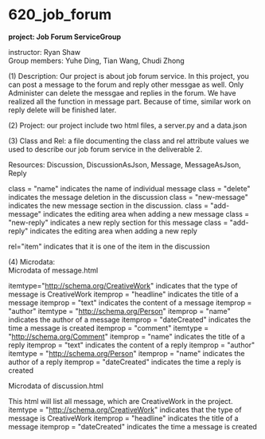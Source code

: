 # 620_job_forum

**project: Job Forum ServiceGroup**

instructor: Ryan Shaw   
Group members: Yuhe Ding, Tian Wang, Chudi Zhong


(1) Description: Our project is about job forum service. In this project, you can post a message to the forum and reply other messgae as well. Only Administer can delete the messgae and replies in the forum. We have realized all the function in message part. Because of time, similar work on reply delete will be finished later.

(2) Project: our project include two html files, a server.py and a data.json

(3) Class and Rel:
a file documenting the class and rel attribute values we used to describe our job forum service in the deliverable 2. 

Resources: Discussion, DiscussionAsJson, Message, MessageAsJson, Reply 

class = "name" indicates the name of individual message
class = "delete" indicates the message deletion in the discussion 
class = "new-message" indicates the new message section in the discussion.
class = "add-message" indicates the editing area when adding a new message
class = "new-reply" indicates a new reply section for this message
class = "add-reply" indicates the editing area when adding a new reply

rel="item" indicates that it is one of the item in the discussion

(4) Microdata:   
Microdata of message.html

itemtype="http://schema.org/CreativeWork" indicates that the type of message is CreativeWork
itemprop = "headline" indicates the title of a message 
itemprop = "text" indicates the content of a message
itemprop = "author" itemtype = "http://schema.org/Person" 
	itemprop = "name" indicates the author of a message
itemprop = "dateCreated" indicates the time a message is created
itemprop = "comment" itemtype = "http://schema.org/Comment"
	itemprop = "name" indicates the title of a reply
	itemprop = "text" indicates the content of a reply
	itemprop = "author" itemtype = "http://schema.org/Person"
	itemprop = "name" indicates the author of a reply
	itemprop = "dateCreated" indicates the time a reply is created


Microdata of discussion.html

This html will list all message, which are CreativeWork in the project.
itemtype = "http://schema.org/CreativeWork" indicates that the type of message is CreativeWork
itemprop = "headline" indicates the title of a message
itemprop = "dateCreated" indicates the time a message is created 
